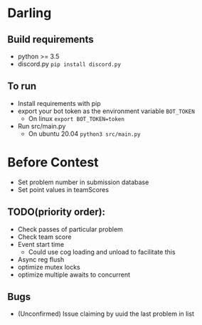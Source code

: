 # Darling


## Build requirements
  - python  >= 3.5
  - discord.py `pip install discord.py`

## To run
  - Install requirements with pip
  - export your bot token as the environment variable `BOT_TOKEN`
    - On linux `export BOT_TOKEN=token`
  - Run src/main.py
    - On ubuntu 20.04 `python3 src/main.py`

# Before Contest
- Set problem number in submission database
- Set point values in teamScores

## TODO(priority order):
- Check passes of particular problem
- Check team score
- Event start time
  - Could use cog loading and unload to facilitate this
- Async reg flush
- optimize mutex locks
- optimize multiple awaits to concurrent


## Bugs
- (Unconfirmed) Issue claiming by uuid the last problem in list
